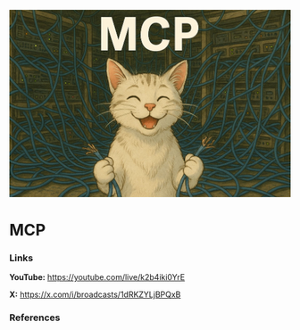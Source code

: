 ![thumbnail](thumbnail.jpg)

# MCP

### Links

**YouTube:** https://youtube.com/live/k2b4iki0YrE

**X:** https://x.com/i/broadcasts/1dRKZYLjBPQxB

### References

